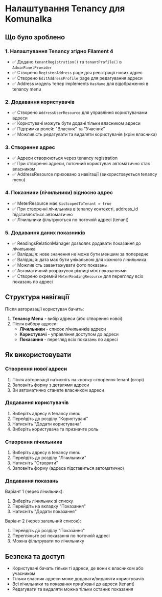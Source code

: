 # Налаштування Tenancy для Komunalka

## Що було зроблено

### 1. Налаштування Tenancy згідно Filament 4
- ✅ Додано `tenantRegistration()` та `tenantProfile()` в `AdminPanelProvider`
- ✅ Створено `RegisterAddress` page для реєстрації нових адрес
- ✅ Створено `EditAddressProfile` page для редагування адреси
- ✅ Address модель тепер implements `HasName` для відображення в tenancy menu

### 2. Додавання користувачів
- ✅ Створено `AddressUserResource` для управління користувачами адреси
- ✅ Користувачі можуть бути додані тільки власником адреси
- ✅ Підтримка ролей: "Власник" та "Учасник"
- ✅ Можливість редагувати та видаляти користувачів (крім власника)

### 3. Створення адрес
- ✅ Адреси створюються через tenancy registration
- ✅ При створенні адреси, поточний користувач автоматично стає власником
- ✅ AddressResource приховано з навігації (використовується tenancy menu)

### 4. Показники (лічильники) відносно адрес
- ✅ MeterResource має `$isScopedToTenant = true`
- ✅ При створенні лічильника в tenancy контексті, address_id підставляється автоматично
- ✅ Лічильники фільтруються по поточній адресі (tenant)

### 5. Додавання даних показників
- ✅ ReadingsRelationManager дозволяє додавати показання до лічильника
- ✅ Валідація: нове значення не може бути меншим за попереднє
- ✅ Валідація: дата має бути унікальною для кожного лічильника
- ✅ Можливість завантажувати фото показань
- ✅ Автоматичний розрахунок різниці між показаннями
- ✅ Створено окремий `MeterReadingResource` для перегляду всіх показань по адресі

## Структура навігації

Після авторизації користувач бачить:
1. **Tenancy Menu** - вибір адреси (або створення нової)
2. Після вибору адреси:
   - **Лічильники** - список лічильників адреси
   - **Користувачі** - управління доступом до адреси
   - **Показання** - перегляд всіх показань по адресі

## Як використовувати

### Створення нової адреси
1. Після авторизації натисніть на кнопку створення tenant (вгорі)
2. Заповніть форму з деталями адреси
3. Ви автоматично станете власником адреси

### Додавання користувачів
1. Виберіть адресу в tenancy menu
2. Перейдіть до розділу "Користувачі"
3. Натисніть "Додати користувача"
4. Виберіть користувача та призначте роль

### Створення лічильника
1. Виберіть адресу в tenancy menu
2. Перейдіть до розділу "Лічильники"
3. Натисніть "Створити"
4. Заповніть форму (адреса підставиться автоматично)

### Додавання показань
Варіант 1 (через лічильник):
1. Виберіть лічильник зі списку
2. Перейдіть на вкладку "Показання"
3. Натисніть "Додати показання"

Варіант 2 (через загальний список):
1. Перейдіть до розділу "Показання"
2. Перегляньте всі показання по поточній адресі
3. Можна фільтрувати по лічильнику

## Безпека та доступ

- Користувачі бачать тільки ті адреси, де вони є власником або учасником
- Тільки власник адреси може додавати/видаляти користувачів
- Всі лічильники та показання прив'язані до адреси (tenant)
- Редагувати та видаляти можна тільки останнє показання

